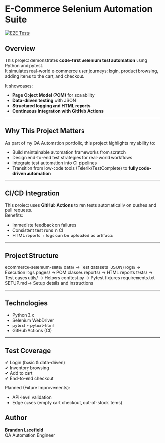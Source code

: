 # E-Commerce Selenium Automation Suite

[![E2E Tests](https://github.com/blacefield/ecommerce-selenium-suite/actions/workflows/e2e-tests.yml/badge.svg?branch=master)](https://github.com/blacefield/ecommerce-selenium-suite/actions/workflows/e2e-tests.yml)

## Overview
This project demonstrates **code-first Selenium test automation** using Python and pytest.  
It simulates real-world e-commerce user journeys: login, product browsing, adding items to the cart, and checkout.

It showcases:
- **Page Object Model (POM)** for scalability
- **Data-driven testing** with JSON
- **Structured logging and HTML reports**
- **Continuous Integration with GitHub Actions**

---

## Why This Project Matters
As part of my QA Automation portfolio, this project highlights my ability to:
- Build maintainable automation frameworks from scratch
- Design end-to-end test strategies for real-world workflows
- Integrate test automation into CI pipelines
- Transition from low-code tools (Telerik/TestComplete) to **fully code-driven automation**

---

## CI/CD Integration
This project uses **GitHub Actions** to run tests automatically on pushes and pull requests.  
Benefits:
- Immediate feedback on failures
- Consistent test runs in CI
- HTML reports + logs can be uploaded as artifacts

---

## Project Structure

ecommerce-selenium-suite/
    data/ -> Test datasets (JSON)
    logs/ -> Execution logs
    pages/ -> POM classes
    reports/ -> HTML reports
    tests/ -> Test cases
    utils/ -> Helpers
    conftest.py -> Pytest fixtures
    requirements.txt 
    SETUP.md -> Setup details and instructions

---

## Technologies
- Python 3.x
- Selenium WebDriver
- pytest + pytest-html
- GitHub Actions (CI)

---

## Test Coverage
✔ Login (basic & data-driven)  
✔ Inventory browsing  
✔ Add to cart  
✔ End-to-end checkout  

Planned (Future Improvements):
- API-level validation
- Edge cases (empty cart checkout, out-of-stock items)

## Author
**Brandon Lacefield**  
QA Automation Engineer  
